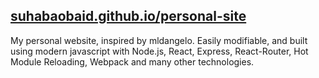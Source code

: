 ## [suhabaobaid.github.io/personal-site](https://suhabaobaid.github.io/personal-site/)

My personal website, inspired by mldangelo. Easily modifiable, and built using modern javascript with Node.js, React, Express, React-Router, Hot Module Reloading, Webpack and many other technologies.